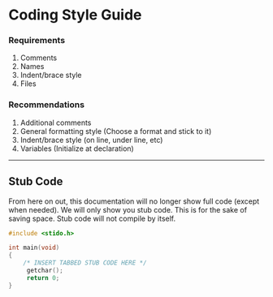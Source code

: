 # Coding Style Guide

### Requirements

1. Comments
2. Names
3. Indent/brace style
4. Files

### Recommendations

1. Additional comments
2. General formatting style (Choose a format and stick to it)
3. Indent/brace style (on line, under line, etc)
4. Variables (Initialize at declaration)

---

## Stub Code

From here on out, this documentation will no longer show full code (except when needed). We will only show you stub code. This is for the sake of saving space. Stub code will not compile by itself.

```c
#include <stido.h>

int main(void)
{
    /* INSERT TABBED STUB CODE HERE */
     getchar();
     return 0;   
}
```
